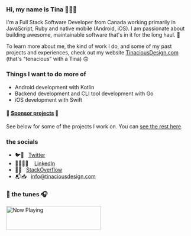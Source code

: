 ### Hi, my name is Tina 🙋🏻‍♀️

I'm a Full Stack Software Developer from Canada working primarily in JavaScript, Ruby and native mobile (Android, iOS). I am passionate about building awesome, maintainable software that's in it for the long haul. 🚚

To learn more about me, the kind of work I do, and some of my past projects and experiences, check out my website [TinaciousDesign.com](https://tinaciousdesign.com/) (that's "tenacious" with a Tina) 🙃


### Things I want to do more of

- Android development with Kotlin
- Backend development and CLI tool development with Go
- iOS development with Swift


#### 💟 [Sponsor projects](https://github.com/sponsors/tinacious) 💌

See below for some of the projects I work on. You can [see the rest here](https://github.com/tinacious?tab=repositories).


### the socials

- 🐦🐳   [Twitter](https://twitter.com/tinaciousdesign)
- 👩🏻‍💼🧳    [LinkedIn](https://www.linkedin.com/in/TinaciousDesign)
- 🥞💦   [StackOverflow](https://stackoverflow.com/users/1870884/tina?tab=profile)
- 📬📥   [info@tinaciousdesign.com](mailto:info@tinaciousdesign.com?subject=Hi!%20I%20found%20you%20on%20Github%20👋)


### 🎵 the tunes 🎧

<a href="https://tinacious-spotify-now-playing.vercel.app/now-playing?open">
  <img src="https://tinacious-spotify-now-playing.vercel.app/now-playing" width="256" height="64" alt="Now Playing">
</a>
